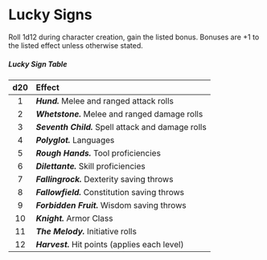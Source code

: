 # Lucky Signs

Roll 1d12 during character creation, gain the listed bonus. Bonuses are +1 to the listed effect unless otherwise stated.

##### Lucky Sign Table

| d20 | Effect                                                                                                                                             |
|:---:|:---------------------------------------------------------------------------------------------------------------------------------------------------|
|  1  | _**Hund.**_             Melee and ranged attack rolls                                                                                                         |
|  2  | _**Whetstone.**_        Melee and ranged damage rolls                                                                                                         |
|  3  | _**Seventh Child.**_    Spell attack and damage rolls                                                                                                         |
|  4  | _**Polyglot.**_         Languages                                                                                                                  |
|  5  | _**Rough Hands.**_      Tool proficiencies                                                                                                         |
|  6  | _**Dilettante.**_       Skill proficiencies                                                                                                        |
|  7  | _**Fallingrock.**_      Dexterity saving throws                                                                                                    |
|  8  | _**Fallowfield.**_      Constitution saving throws                                                                                                 |
|  9  | _**Forbidden Fruit.**_  Wisdom saving throws                                                                                                       |
| 10  | _**Knight.**_           Armor Class                                                                                                                |
| 11  | _**The Melody.**_       Initiative rolls                                                                                                           |
| 12  | _**Harvest.**_          Hit points (applies each level)                                                                                            |